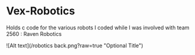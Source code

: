 # Vex-Robotics
Holds c code for the various robots I coded while I was involved with team 2560 : Raven Robotics

![Alt text](/robotics back.png?raw=true "Optional Title")
